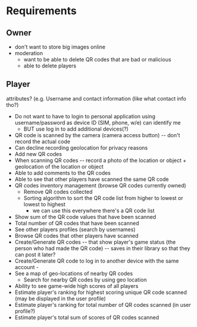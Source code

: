 # Requirements

## Owner 
 - don't want to store big images online
 - moderation
   - want to be able to delete QR codes that are bad or malicious 
   - able to delete players 

## Player
attributes? (e.g. Username and contact information (like what contact info tho?)
 - Do not want to have to login to personal application using username/password as device ID (SIM, phone, w/e) can identify me 
   - BUT use log in to add additional devices(?)
 - QR code is scanned by the camera (camera access button) -- don't record the actual code
 - Can decline recording geolocation for privacy reasons
 - Add new QR codes
 - When scanning QR codes -- record a photo of the location or object + geolocation of the location or object
 - Able to add comments to the QR codes 
 - Able to see that other players have scanned the same QR code 
 - QR codes inventory management (browse QR codes currently owned)
    - Remove QR codes collected
    - Sorting algorithm to sort the QR code list from higher to lowest or lowest to highest
      - we can use this everywhere there's a QR code list
 - Show sum of the QR code values that have been scanned
 - Total number of QR codes that have been scanned
 - See other players profiles (search by usernames)
 - Browse QR codes that other players have scanned
 - Create/Generate QR codes -- that show player's game status (the person who had made the QR code) -- saves in their library so that they can post it later?
 - Create/Generate QR code to log in to another device with the same account - 
 - See a map of geo-locations of nearby QR codes
    - Search for nearby QR codes by using geo location
 - Ability to see game-wide high scores of all players
 - Estimate player's ranking for highest scoring unique QR code scanned (may be displayed in the user profile)
 - Estimate player's ranking for total number of QR codes scanned (in user profile?)
 - Estimate player's total sum of scores of QR codes scanned